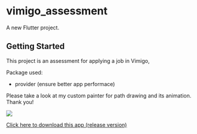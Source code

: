 # vimigo_assessment

A new Flutter project.

## Getting Started

This project is an assessment for applying a job in Vimigo,

Package used:
- provider (ensure better app performace)

Please take a look at my custom painter for path drawing and its animation. Thank you!

![](vimigo.gif)

[Click here to download this app (release version)](https://drive.google.com/file/d/1IUa1rA5Uw3TU22SE7O6cpy3wI643WdrD/view?usp=sharing)